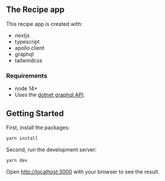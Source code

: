 ## The Recipe app
This recipe app is created with:

* nextjs
* typescript
* apollo client
* graphql
* tailwindcss

### Requirements
* node 14+ 
* Uses the [dotnet graphql API](https://github.com/mpisters/RecipesAppGraphQL).
## Getting Started
First, install the packages:

```bash
yarn install
```
Second, run the development server:

```bash
yarn dev
```

Open [http://localhost:3000](http://localhost:3000) with your browser to see the result.

